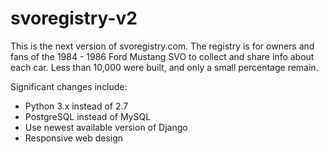 svoregistry-v2
==============
This is the next version of svoregistry.com. The registry is for owners and fans of the 1984 - 1986 Ford Mustang SVO to collect and share info about each car. Less than 10,000 were built, and only a small percentage remain.

Significant changes include:
* Python 3.x instead of 2.7
* PostgreSQL instead of MySQL
* Use newest available version of Django
* Responsive web design
